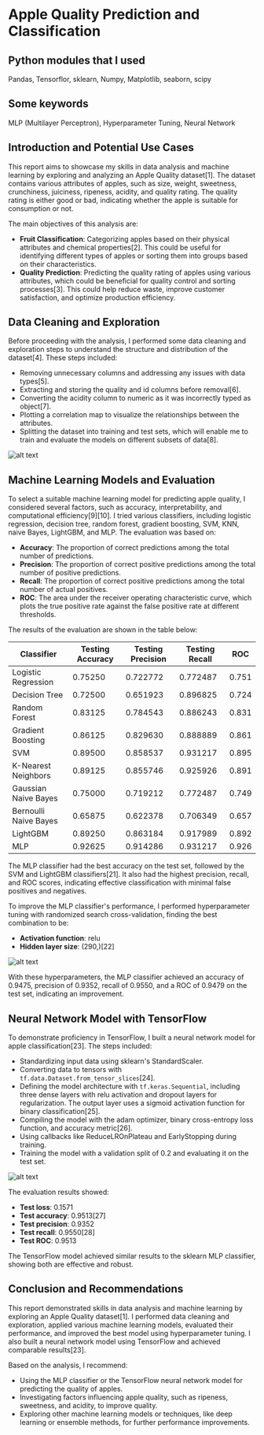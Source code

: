 # Apple Quality Prediction and Classification

## Python modules that I used
Pandas, Tensorflor, sklearn, Numpy, Matplotlib, seaborn, scipy

## Some keywords
MLP (Multilayer Perceptron), Hyperparameter Tuning, Neural Network

## Introduction and Potential Use Cases

This report aims to showcase my skills in data analysis and machine learning by exploring and analyzing an Apple Quality dataset[1]. The dataset contains various attributes of apples, such as size, weight, sweetness, crunchiness, juiciness, ripeness, acidity, and quality rating. The quality rating is either good or bad, indicating whether the apple is suitable for consumption or not.

The main objectives of this analysis are:

- **Fruit Classification**: Categorizing apples based on their physical attributes and chemical properties[2]. This could be useful for identifying different types of apples or sorting them into groups based on their characteristics.
- **Quality Prediction**: Predicting the quality rating of apples using various attributes, which could be beneficial for quality control and sorting processes[3]. This could help reduce waste, improve customer satisfaction, and optimize production efficiency.

## Data Cleaning and Exploration

Before proceeding with the analysis, I performed some data cleaning and exploration steps to understand the structure and distribution of the dataset[4]. These steps included:

- Removing unnecessary columns and addressing any issues with data types[5].
- Extracting and storing the quality and id columns before removal[6].
- Converting the acidity column to numeric as it was incorrectly typed as object[7].
- Plotting a correlation map to visualize the relationships between the attributes.
- Splitting the dataset into training and test sets, which will enable me to train and evaluate the models on different subsets of data[8].

![alt text](DataCorrMatrix.png)

## Machine Learning Models and Evaluation

To select a suitable machine learning model for predicting apple quality, I considered several factors, such as accuracy, interpretability, and computational efficiency[9][10]. I tried various classifiers, including logistic regression, decision tree, random forest, gradient boosting, SVM, KNN, naive Bayes, LightGBM, and MLP. The evaluation was based on:

- **Accuracy**: The proportion of correct predictions among the total number of predictions.
- **Precision**: The proportion of correct positive predictions among the total number of positive predictions.
- **Recall**: The proportion of correct positive predictions among the total number of actual positives.
- **ROC**: The area under the receiver operating characteristic curve, which plots the true positive rate against the false positive rate at different thresholds.

The results of the evaluation are shown in the table below:

| Classifier            | Testing Accuracy | Testing Precision | Testing Recall | ROC   |
|-----------------------|------------------|-------------------|----------------|-------|
| Logistic Regression   | 0.75250          | 0.722772          | 0.772487       | 0.751 |
| Decision Tree         | 0.72500          | 0.651923          | 0.896825       | 0.724 |
| Random Forest         | 0.83125          | 0.784543          | 0.886243       | 0.831 |
| Gradient Boosting     | 0.86125          | 0.829630          | 0.888889       | 0.861 |
| SVM                   | 0.89500          | 0.858537          | 0.931217       | 0.895 |
| K-Nearest Neighbors   | 0.89125          | 0.855746          | 0.925926       | 0.891 |
| Gaussian Naive Bayes  | 0.75000          | 0.719212          | 0.772487       | 0.749 |
| Bernoulli Naive Bayes | 0.65875          | 0.622378          | 0.706349       | 0.657 |
| LightGBM              | 0.89250          | 0.863184          | 0.917989       | 0.892 |
| MLP                   | 0.92625          | 0.914286          | 0.931217       | 0.926 |

The MLP classifier had the best accuracy on the test set, followed by the SVM and LightGBM classifiers[21]. It also had the highest precision, recall, and ROC scores, indicating effective classification with minimal false positives and negatives.

To improve the MLP classifier's performance, I performed hyperparameter tuning with randomized search cross-validation, finding the best combination to be:

- **Activation function**: relu
- **Hidden layer size**: (290,)[22]

![alt text](ConfMatrixMPL.png)

With these hyperparameters, the MLP classifier achieved an accuracy of 0.9475, precision of 0.9352, recall of 0.9550, and a ROC of 0.9479 on the test set, indicating an improvement.

## Neural Network Model with TensorFlow

To demonstrate proficiency in TensorFlow, I built a neural network model for apple classification[23]. The steps included:

- Standardizing input data using sklearn's StandardScaler.
- Converting data to tensors with `tf.data.Dataset.from_tensor_slices`[24].
- Defining the model architecture with `tf.keras.Sequential`, including three dense layers with relu activation and dropout layers for regularization. The output layer uses a sigmoid activation function for binary classification[25].
- Compiling the model with the adam optimizer, binary cross-entropy loss function, and accuracy metric[26].
- Using callbacks like ReduceLROnPlateau and EarlyStopping during training.
- Training the model with a validation split of 0.2 and evaluating it on the test set.

![alt text](NNepochs.png)

The evaluation results showed:

- **Test loss**: 0.1571
- **Test accuracy**: 0.9513[27]
- **Test precision**: 0.9352
- **Test recall**: 0.9550[28]
- **Test ROC**: 0.9513

The TensorFlow model achieved similar results to the sklearn MLP classifier, showing both are effective and robust.

## Conclusion and Recommendations

This report demonstrated skills in data analysis and machine learning by exploring an Apple Quality dataset[1]. I performed data cleaning and exploration, applied various machine learning models, evaluated their performance, and improved the best model using hyperparameter tuning. I also built a neural network model using TensorFlow and achieved comparable results[23].

Based on the analysis, I recommend:

- Using the MLP classifier or the TensorFlow neural network model for predicting the quality of apples.
- Investigating factors influencing apple quality, such as ripeness, sweetness, and acidity, to improve quality.
- Exploring other machine learning models or techniques, like deep learning or ensemble methods, for further performance improvements.
```
